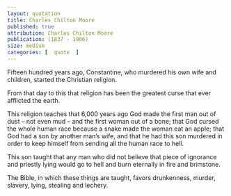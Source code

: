 ```yaml
---
layout: quotation
title: Charles Chilton Moore
published: true 
attribution: Charles Chilton Moore
publication: (1837 - 1906)
size: medium
categories: [  quote  ]
---
```


<p>Fifteen hundred years ago, Constantine, who murdered his own wife and children, started the Christian religion.</p>

<p>From that day to this that religion has been the greatest curse that ever afflicted the earth.</p>

<p>This religion teaches that 6,000 years ago God made the first man out of dust – not even mud – and the first woman out of a 
bone; that God cursed the whole human race because a snake made the woman eat an apple; that God had a son by another man’s 
wife, and that he had this son murdered in order to keep himself from sending all the human race to hell.</p>

<p>This son taught that any man who did not believe that piece of ignorance and priestly lying would go to hell and burn 
eternally in fire and brimstone.</p>

<p>The Bible, in which these things are taught, favors drunkenness, murder, slavery, lying, stealing and lechery.</p>
